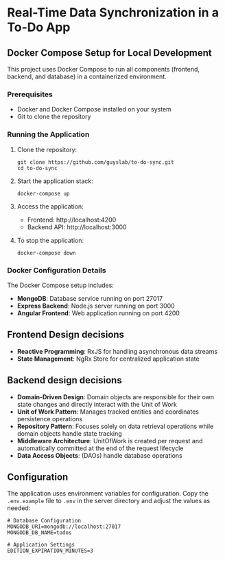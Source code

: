 # Real-Time Data Synchronization in a To-Do App

## Docker Compose Setup for Local Development

This project uses Docker Compose to run all components (frontend, backend, and database) in a containerized environment.

### Prerequisites
- Docker and Docker Compose installed on your system
- Git to clone the repository

### Running the Application

1. Clone the repository:
   ```
   git clone https://github.com/guyslab/to-do-sync.git
   cd to-do-sync
   ```

2. Start the application stack:
   ```
   docker-compose up
   ```

3. Access the application:
   - Frontend: http://localhost:4200
   - Backend API: http://localhost:3000

4. To stop the application:
   ```
   docker-compose down
   ```

### Docker Configuration Details

The Docker Compose setup includes:
- **MongoDB**: Database service running on port 27017
- **Express Backend**: Node.js server running on port 3000
- **Angular Frontend**: Web application running on port 4200

## Frontend Design decisions
- **Reactive Programming**: RxJS for handling asynchronous data streams
- **State Management**: NgRx Store for centralized application state

## Backend design decisions
- **Domain-Driven Design**: Domain objects are responsible for their own state changes and directly interact with the Unit of Work
- **Unit of Work Pattern**: Manages tracked entities and coordinates persistence operations
- **Repository Pattern**: Focuses solely on data retrieval operations while domain objects handle state tracking
- **Middleware Architecture**: UnitOfWork is created per request and automatically committed at the end of the request lifecycle
- **Data Access Objects**: (DAOs) handle database operations

## Configuration
The application uses environment variables for configuration. Copy the `.env.example` file to `.env` in the server directory and adjust the values as needed:

```
# Database Configuration
MONGODB_URI=mongodb://localhost:27017
MONGODB_DB_NAME=todos

# Application Settings
EDITION_EXPIRATION_MINUTES=3
```
